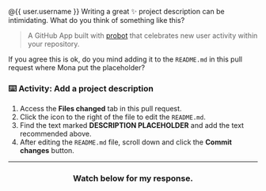 @{{ user.username }} Writing a great :sparkles: project description can be intimidating. What do you think of something like this?

> A GitHub App built with [probot](https://github.com/probot/probot) that celebrates new user activity within your repository.

If you agree this is ok, do you mind adding it to the `README.md` in this pull request where Mona put the placeholder?

### :keyboard: Activity: Add a project description

1. Access the **Files changed** tab in this pull request.
2. Click the icon to the right of the file to edit the `README.md`.
3. Find the text marked **DESCRIPTION PLACEHOLDER** and add the text recommended above.
4. After editing the `README.md` file, scroll down and click the **Commit changes** button.

<hr>
<h3 align="center">Watch below for my response.</h3>
